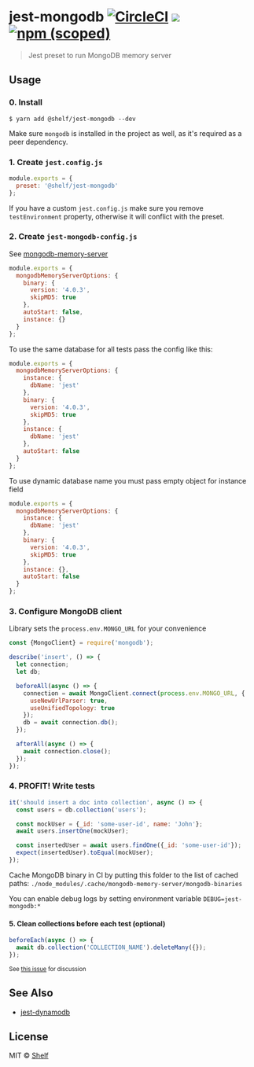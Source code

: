 # jest-mongodb [![CircleCI](https://circleci.com/gh/shelfio/jest-mongodb/tree/master.svg?style=svg)](https://circleci.com/gh/shelfio/jest-mongodb/tree/master) ![](https://img.shields.io/badge/code_style-prettier-ff69b4.svg) [![npm (scoped)](https://img.shields.io/npm/v/@shelf/jest-mongodb.svg)](https://www.npmjs.com/package/@shelf/jest-mongodb)

> Jest preset to run MongoDB memory server

## Usage

### 0. Install

```
$ yarn add @shelf/jest-mongodb --dev
```

Make sure `mongodb` is installed in the project as well, as it's required as a peer dependency.

### 1. Create `jest.config.js`

```js
module.exports = {
  preset: '@shelf/jest-mongodb'
};
```

If you have a custom `jest.config.js` make sure you remove `testEnvironment` property, otherwise it will conflict with the preset.

### 2. Create `jest-mongodb-config.js`

See [mongodb-memory-server](https://github.com/nodkz/mongodb-memory-server#available-options)

```js
module.exports = {
  mongodbMemoryServerOptions: {
    binary: {
      version: '4.0.3',
      skipMD5: true
    },
    autoStart: false,
    instance: {}
  }
};
```

To use the same database for all tests pass the config like this:

```js
module.exports = {
  mongodbMemoryServerOptions: {
    instance: {
      dbName: 'jest'
    },
    binary: {
      version: '4.0.3',
      skipMD5: true
    },
    instance: {
      dbName: 'jest'
    },
    autoStart: false
  }
};
```

To use dynamic database name you must pass empty object for instance field

```js
module.exports = {
  mongodbMemoryServerOptions: {
    instance: {
      dbName: 'jest'
    },
    binary: {
      version: '4.0.3',
      skipMD5: true
    },
    instance: {},
    autoStart: false
  }
};
```

### 3. Configure MongoDB client

Library sets the `process.env.MONGO_URL` for your convenience

```js
const {MongoClient} = require('mongodb');

describe('insert', () => {
  let connection;
  let db;

  beforeAll(async () => {
    connection = await MongoClient.connect(process.env.MONGO_URL, {
      useNewUrlParser: true,
      useUnifiedTopology: true
    });
    db = await connection.db();
  });

  afterAll(async () => {
    await connection.close();
  });
});
```

### 4. PROFIT! Write tests

```js
it('should insert a doc into collection', async () => {
  const users = db.collection('users');

  const mockUser = {_id: 'some-user-id', name: 'John'};
  await users.insertOne(mockUser);

  const insertedUser = await users.findOne({_id: 'some-user-id'});
  expect(insertedUser).toEqual(mockUser);
});
```

Cache MongoDB binary in CI by putting this folder to the list of cached paths: `./node_modules/.cache/mongodb-memory-server/mongodb-binaries`

You can enable debug logs by setting environment variable `DEBUG=jest-mongodb:*`

#### 5. Clean collections before each test (optional)

```js
beforeEach(async () => {
  await db.collection('COLLECTION_NAME').deleteMany({});
});
```

<sub>See [this issue](https://github.com/shelfio/jest-mongodb/issues/173) for discussion</sub>

## See Also

- [jest-dynamodb](https://github.com/shelfio/jest-dynamodb)

## License

MIT © [Shelf](https://shelf.io)
